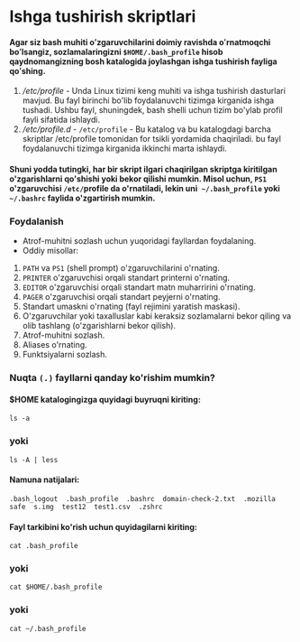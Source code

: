 # Ishga tushirish skriptlari

#### Agar siz bash muhiti oʻzgaruvchilarini doimiy ravishda oʻrnatmoqchi boʻlsangiz, sozlamalaringizni ```$HOME/.bash_profile``` hisob qaydnomangizning bosh katalogida joylashgan ishga tushirish fayliga qoʻshing.


1. */etc/profile* - Unda Linux tizimi keng muhiti va ishga tushirish dasturlari mavjud. Bu fayl birinchi bo'lib foydalanuvchi tizimga kirganida ishga tushadi. Ushbu fayl, shuningdek, bash shelli uchun tizim bo'ylab profil fayli sifatida ishlaydi.
2. */etc/profile.d* - ```/etc/profile```  - Bu katalog va bu katalogdagi barcha skriptlar /etc/profile tomonidan for tsikli yordamida chaqiriladi. bu fayl foydalanuvchi tizimga kirganida ikkinchi marta ishlaydi.


#### Shuni yodda tutingki, har bir skript ilgari chaqirilgan skriptga kiritilgan o'zgarishlarni qo'shishi yoki bekor qilishi mumkin. Misol uchun, ```PS1``` o'zgaruvchisi ```/etc/```profile da o'rnatiladi, lekin uni``` ~/.bash_profile``` yoki``` ~/.bashrc``` faylida o'zgartirish mumkin.


### Foydalanish

- Atrof-muhitni sozlash uchun yuqoridagi fayllardan foydalaning.
- Oddiy misollar:

1. ```PATH``` va ```PS1``` (shell prompt) o'zgaruvchilarini o'rnating.
2. ```PRINTER``` o'zgaruvchisi orqali standart printerni o'rnating.
3. ```EDITOR``` o'zgaruvchisi orqali standart matn muharririni o'rnating.
4. ```PAGER``` o'zgaruvchisi orqali standart peyjerni o'rnating.
5. Standart umaskni o'rnating (fayl rejimini yaratish maskasi).
6. O'zgaruvchilar yoki taxalluslar kabi keraksiz sozlamalarni bekor qiling va olib tashlang (o'zgarishlarni bekor qilish).
7. Atrof-muhitni sozlash.
8. Aliases o'rnating.
9. Funktsiyalarni sozlash.


### Nuqta ```(.)``` fayllarni qanday ko'rishim mumkin?

#### $HOME katalogingizga quyidagi buyruqni kiriting:

```
ls -a
```

### yoki


```
ls -A | less
```

#### Namuna natijalari:

```
.bash_logout  .bash_profile  .bashrc  domain-check-2.txt  .mozilla  safe  s.img  test12  test1.csv  .zshrc
```

#### Fayl tarkibini ko'rish uchun quyidagilarni kiriting:

```
cat .bash_profile
```

### yoki

```
cat $HOME/.bash_profile
```

### yoki

```
cat ~/.bash_profile
```